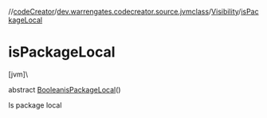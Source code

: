 //[codeCreator](../../../index.md)/[dev.warrengates.codecreator.source.jvmclass](../index.md)/[Visibility](index.md)/[isPackageLocal](is-package-local.md)

# isPackageLocal

[jvm]\

abstract [Boolean](https://docs.oracle.com/javase/8/docs/api/java/lang/Boolean.html)[isPackageLocal](is-package-local.md)()

Is package local

